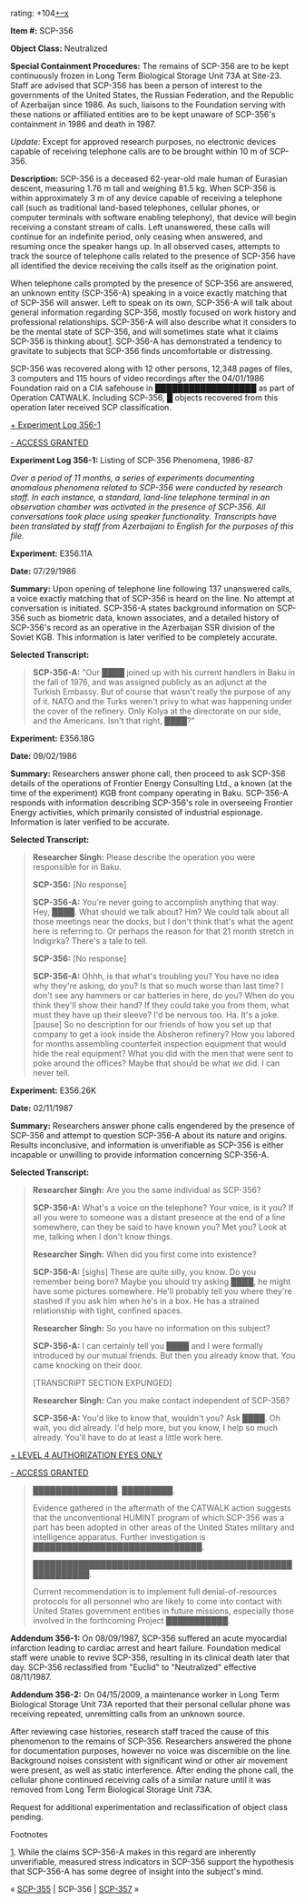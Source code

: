 rating: +104[+](javascript:; "I like it")[–](javascript:; "I don't like it")[x](javascript:; "Cancel my vote")

**Item #:** SCP-356

**Object Class:** Neutralized

**Special Containment Procedures:** The remains of SCP-356 are to be kept continuously frozen in Long Term Biological Storage Unit 73A at Site-23. Staff are advised that SCP-356 has been a person of interest to the governments of the United States, the Russian Federation, and the Republic of Azerbaijan since 1986. As such, liaisons to the Foundation serving with these nations or affiliated entities are to be kept unaware of SCP-356's containment in 1986 and death in 1987.

_Update:_ Except for approved research purposes, no electronic devices capable of receiving telephone calls are to be brought within 10 m of SCP-356.

**Description:** SCP-356 is a deceased 62-year-old male human of Eurasian descent, measuring 1.76 m tall and weighing 81.5 kg. When SCP-356 is within approximately 3 m of any device capable of receiving a telephone call (such as traditional land-based telephones, cellular phones, or computer terminals with software enabling telephony), that device will begin receiving a constant stream of calls. Left unanswered, these calls will continue for an indefinite period, only ceasing when answered, and resuming once the speaker hangs up. In all observed cases, attempts to track the source of telephone calls related to the presence of SCP-356 have all identified the device receiving the calls itself as the origination point.

When telephone calls prompted by the presence of SCP-356 are answered, an unknown entity (SCP-356-A) speaking in a voice exactly matching that of SCP-356 will answer. Left to speak on its own, SCP-356-A will talk about general information regarding SCP-356, mostly focused on work history and professional relationships. SCP-356-A will also describe what it considers to be the mental state of SCP-356, and will sometimes state what it claims SCP-356 is thinking about[1](javascript:;). SCP-356-A has demonstrated a tendency to gravitate to subjects that SCP-356 finds uncomfortable or distressing.

SCP-356 was recovered along with 12 other persons, 12,348 pages of files, 3 computers and 115 hours of video recordings after the 04/01/1986 Foundation raid on a CIA safehouse in ██████████████████ as part of Operation CATWALK. Including SCP-356, █ objects recovered from this operation later received SCP classification.

[+ Experiment Log 356-1](javascript:;)

[\- ACCESS GRANTED](javascript:;)

**Experiment Log 356-1:** Listing of SCP-356 Phenomena, 1986-87

_Over a period of 11 months, a series of experiments documenting anomalous phenomena related to SCP-356 were conducted by research staff. In each instance, a standard, land-line telephone terminal in an observation chamber was activated in the presence of SCP-356. All conversations took place using speaker functionality. Transcripts have been translated by staff from Azerbaijani to English for the purposes of this file._

**Experiment:** E356.11A

**Date:** 07/29/1986

**Summary:** Upon opening of telephone line following 137 unanswered calls, a voice exactly matching that of SCP-356 is heard on the line. No attempt at conversation is initiated. SCP-356-A states background information on SCP-356 such as biometric data, known associates, and a detailed history of SCP-356's record as an operative in the Azerbaijan SSR division of the Soviet KGB. This information is later verified to be completely accurate.

**Selected Transcript:**

> **SCP-356-A:** "Our ████ joined up with his current handlers in Baku in the fall of 1976, and was assigned publicly as an adjunct at the Turkish Embassy. But of course that wasn't really the purpose of any of it. NATO and the Turks weren't privy to what was happening under the cover of the refinery. Only Kolya at the directorate on our side, and the Americans. Isn't that right, ████?"

**Experiment:** E356.18G

**Date:** 09/02/1986

**Summary:** Researchers answer phone call, then proceed to ask SCP-356 details of the operations of Frontier Energy Consulting Ltd., a known (at the time of the experiment) KGB front company operating in Baku. SCP-356-A responds with information describing SCP-356's role in overseeing Frontier Energy activities, which primarily consisted of industrial espionage. Information is later verified to be accurate.

**Selected Transcript:**

> **Researcher Singh:** Please describe the operation you were responsible for in Baku.
> 
> **SCP-356:** \[No response\]  
>   
> **SCP-356-A:** You're never going to accomplish anything that way. Hey, ████. What should we talk about? Hm? We could talk about all those meetings near the docks, but I don't think that's what the agent here is referring to. Or perhaps the reason for that 21 month stretch in Indigirka? There's a tale to tell.
> 
> **SCP-356:** \[No response\]
> 
> **SCP-356-A:** Ohhh, is that what's troubling you? You have no idea why they're asking, do you? Is that so much worse than last time? I don't see any hammers or car batteries in here, do you? When do you think they'll show their hand? If they could take you from them, what must they have up their sleeve? I'd be nervous too. Ha. It's a joke. \[pause\] So no description for our friends of how you set up that company to get a look inside the Absheron refinery? How you labored for months assembling counterfeit inspection equipment that would hide the real equipment? What you did with the men that were sent to poke around the offices? Maybe that should be what _we_ did. I can never tell.

**Experiment:** E356.26K

**Date:** 02/11/1987

**Summary:** Researchers answer phone calls engendered by the presence of SCP-356 and attempt to question SCP-356-A about its nature and origins. Results inconclusive, and information is unverifiable as SCP-356 is either incapable or unwilling to provide information concerning SCP-356-A.

**Selected Transcript:**

> **Researcher Singh:** Are you the same individual as SCP-356?
> 
> **SCP-356-A:** What's a voice on the telephone? Your voice, is it you? If all you were to someone was a distant presence at the end of a line somewhere, can they be said to have known you? Met you? Look at me, talking when I don't know things.
> 
> **Researcher Singh:** When did you first come into existence?
> 
> **SCP-356-A:** \[sighs\] These are quite silly, you know. Do you remember being born? Maybe you should try asking ████, he might have some pictures somewhere. He'll probably tell you where they're stashed if you ask him when he's in a box. He has a strained relationship with tight, confined spaces.
> 
> **Researcher Singh:** So you have no information on this subject?
> 
> **SCP-356-A:** I can certainly tell you ████ and I were formally introduced by our mutual friends. But then you already know that. You came knocking on their door.
> 
> \[TRANSCRIPT SECTION EXPUNGED\]
> 
> **Researcher Singh:** Can you make contact independent of SCP-356?
> 
> **SCP-356-A:** You'd like to know that, wouldn't you? Ask ████. Oh wait, you did already. I'd help more, but you know, I help so much already. You'll have to do at least a little work here.

[+ LEVEL 4 AUTHORIZATION EYES ONLY](javascript:;)

[\- ACCESS GRANTED](javascript:;)

> ███████████████. █████████.
> 
> Evidence gathered in the aftermath of the CATWALK action suggests that the unconventional HUMINT program of which SCP-356 was a part has been adopted in other areas of the United States military and intelligence apparatus. Further investigation is ██████████████████████████████.
> 
> ████████████████████████████████████████████████████████.
> 
> Current recommendation is to implement full denial-of-resources protocols for all personnel who are likely to come into contact with United States government entities in future missions, especially those involved in the forthcoming Project ███████████.

**Addendum 356-1:** On 08/09/1987, SCP-356 suffered an acute myocardial infarction leading to cardiac arrest and heart failure. Foundation medical staff were unable to revive SCP-356, resulting in its clinical death later that day. SCP-356 reclassified from "Euclid" to "Neutralized" effective 08/11/1987.

**Addendum 356-2:** On 04/15/2009, a maintenance worker in Long Term Biological Storage Unit 73A reported that their personal cellular phone was receiving repeated, unremitting calls from an unknown source.

After reviewing case histories, research staff traced the cause of this phenomenon to the remains of SCP-356. Researchers answered the phone for documentation purposes, however no voice was discernible on the line. Background noises consistent with significant wind or other air movement were present, as well as static interference. After ending the phone call, the cellular phone continued receiving calls of a similar nature until it was removed from Long Term Biological Storage Unit 73A.

Request for additional experimentation and reclassification of object class pending.

Footnotes

[1](javascript:;). While the claims SCP-356-A makes in this regard are inherently unverifiable, measured stress indicators in SCP-356 support the hypothesis that SCP-356-A has some degree of insight into the subject's mind.

« [SCP-355](/scp-355) | SCP-356 | [SCP-357](/scp-357) »